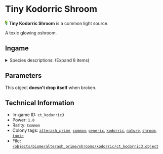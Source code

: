 # Tiny Kodorric Shroom

<img src="https://raw.githubusercontent.com/Ceterai/Enternia/main/objects/biome/alterash_prime/shrooms/kodorric/ct_kodorric3.png" alt="Tiny Kodorric Shroom icon" loading="lazy" height="16px" width="auto" /> **Tiny Kodorric Shroom** is a common light source.

A toxic glowing oshroom.

## Ingame

<details markdown="1"><summary>Species descriptions: (Expand 8 items)</summary>

- Alta: This kodorric is so tiny!
- Apex: This is a gently lit oshroom.
- Avian: This little oshroom doubles up as a little light.
- Floran: Light looksss like a ssstrange bubble.
- Glitch: Curious. A type of glowing fungus.
- Human: This glowing plant is strangely pretty.
- Hylotl: This oshroom casts a beautiful light like a gentle blanket around it.
- Novakid: An glowin' plant. Its light is welcome.

</details>

## Parameters

This object **doesn't drop itself** when broken.

## Technical Information

- In-game ID: `ct_kodorric3`
- Power: `1.0`
- Rarity: `Common`
- Colony tags: [`alterash_prime`](https://ceterai.github.io/MyEnternia/Wiki/Tags/AlterashPrime), [`common`](https://ceterai.github.io/MyEnternia/Wiki/Tags/Common), [`generic`](https://ceterai.github.io/MyEnternia/Wiki/Tags/Generic), [`kodorric`](https://ceterai.github.io/MyEnternia/Wiki/Tags/Kodorric), [`nature`](https://ceterai.github.io/MyEnternia/Wiki/Tags/Nature), [`shroom`](https://ceterai.github.io/MyEnternia/Wiki/Tags/Shroom), [`toxic`](https://ceterai.github.io/MyEnternia/Wiki/Tags/Toxic)
- File: [`/objects/biome/alterash_prime/shrooms/kodorric/ct_kodorric3.object`](https://github.com/Ceterai/Enternia/blob/main/objects/biome/alterash_prime/shrooms/kodorric/ct_kodorric3.object)
